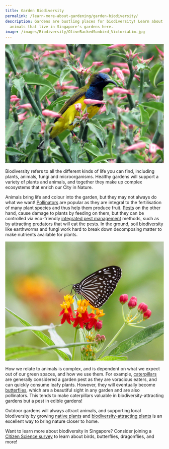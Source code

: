 ```yaml
---
title: Garden Biodiversity
permalink: /learn-more-about-gardening/garden-biodiversity/
description: Gardens are bustling places for biodiversity! Learn about the
  animals that live in Singapore's gardens here.
image: /images/Biodiversity/OliveBackedSunbird_VictoriaLim.jpg
---
```

<img title="A male Olive-backed sunbird feeding on nectar from Devil's Backbone flowers. Photo by Victoria Lim." src="/images/Biodiversity/OliveBackedSunbird_VictoriaLim.jpg">
<p>Biodiversity refers to all the different kinds of life you can find, including plants, animals, fungi and microorganisms. Healthy gardens will support a variety of plants and animals, and together they make up complex ecosystems that enrich our City in Nature.</p>
<p>Animals bring life and colour into the garden, but they may not always do what we want! <a href="/page-index/biodiversity/pollinators/">Pollinators</a> are popular as they are integral to the fertilisation of many plant species and thus help them produce fruit. <a href="/page-index/pests/pests/">Pests</a> on the other hand, cause damage to plants by feeding on them, but they can be controlled via eco-friendly <a href="/page-index/horticulture-techniques/ipm/">integrated pest management</a> methods, such as by attracting <a href="/page-index/biodiversity/predators/">predators</a> that will eat the pests. In the ground, <a href="/page-index/biodiversity/soil-biodiversity/">soil biodiversity</a> like earthworms and fungi work hard to break down decomposing matter to make nutrients available for plants.   </p>
<img title="A Glassy Tiger butterfly feeding on nectar from bloodflowers. Photo by Jacqueline Chua." src="/images/Biodiversity/glassy%20tiger_jacchua.jpg">
<p>How we relate to animals is complex, and is dependent on what we expect out of our green spaces, and how we use them. For example, <a href="/page-index/pests/caterpillars/">caterpillars</a> are generally considered a garden pest as they are voracious eaters, and can quickly consume leafy plants. However, they will eventually become <a href="/page-index/biodiversity/pollinators/">butterflies</a>, which are a beautiful sight in any garden and are also pollinators. This tends to make caterpillars valuable in biodiversity-attracting gardens but a pest in edible gardens! </p>
<p>Outdoor gardens will always attract animals, and supporting local biodiversity by growing <a href="/page-index/glossary/native-plants/">native plants</a> and <a href="/page-index/glossary/biodiversity-attracting-plants/">biodiversity-attracting plants</a> is an excellent way to bring nature closer to home. </p>
<p>Want to learn more about biodiversity in Singapore? Consider joining a <a href="https://www.nparks.gov.sg/biodiversity/community-in-nature-initiative/citizen-science-programmes">Citizen Science survey</a> to learn about birds, butterflies, dragonflies, and more!</p>